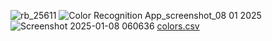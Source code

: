 ![rb_25611](https://github.com/user-attachments/assets/13adf484-d532-46a2-82ae-26c4366161cd)
![Color Recognition App_screenshot_08 01 2025](https://github.com/user-attachments/assets/d56b2c29-31d5-42be-b3df-1ccf285f2620)
![Screenshot 2025-01-08 060636](https://github.com/user-attachments/assets/9b6ee970-9677-42c3-8f9b-89328c6d7114)
[colors.csv](https://github.com/user-attachments/files/18340075/colors.csv)

